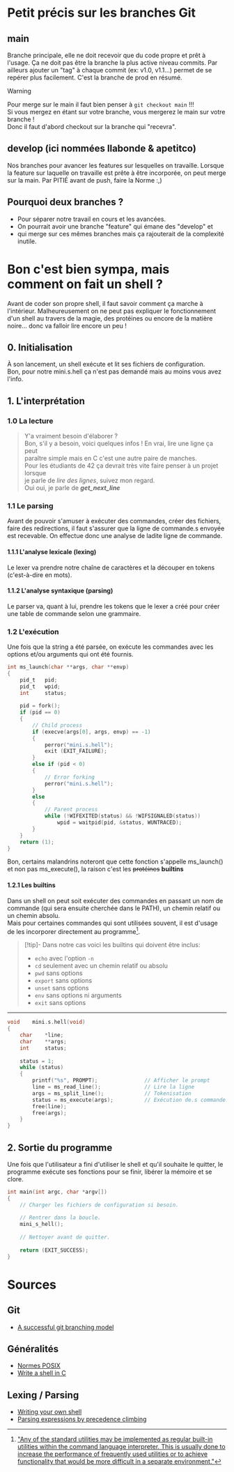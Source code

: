 # Petit précis sur les branches Git
## main
Branche principale, elle ne doit recevoir que du code propre et prêt à l'usage.
Ça ne doit pas être la branche la plus active niveau commits.
Par ailleurs ajouter un "tag" à chaque commit (ex: v1.0, v1.1...) permet de se
repérer plus facilement.
C'est la branche de prod en résumé.
> [!warning]  
> Pour merge sur le main il faut bien penser à `git checkout main` !!!  
> Si vous mergez en étant sur votre branche,
> vous mergerez le main sur votre branche !  
> Donc il faut d'abord checkout sur la branche qui "recevra".
## develop (ici nommées llabonde & apetitco)
Nos branches pour avancer les features sur lesquelles on travaille.
Lorsque la feature sur laquelle on travaille est prête à être incorporée,
on peut merge sur la main.
Par PITIÉ avant de push, faire la Norme :,)
## Pourquoi deux branches ?
- Pour séparer notre travail en cours et les avancées.
- On pourrait avoir une branche "feature" qui émane des "develop" et
- qui merge sur ces mêmes branches mais ça rajouterait de la complexité inutile.

# Bon c'est bien sympa, mais comment on fait un shell ?
Avant de coder son propre shell, il faut savoir comment ça marche à l'intérieur.
Malheureusement on ne peut pas expliquer le fonctionnement d'un shell au
travers de la magie, des protéines ou encore de la matière noire...
donc va falloir lire encore un peu !

## 0. Initialisation
À son lancement, un shell exécute et lit ses fichiers de configuration.  
Bon, pour notre mini.s.hell ça n'est pas demandé mais au moins vous avez l'info.

## 1. L'interprétation
### 1.0 La lecture
> Y'a vraiment besoin d'élaborer ?  
> Bon, s'il y a besoin, voici quelques infos ! En vrai, lire une ligne ça peut  
> paraître simple mais en C c'est une autre paire de manches.    
> Pour les étudiants de 42 ça devrait très vite faire penser à un projet lorsque  
> je parle de *lire des lignes*, suivez mon regard.  
>  Oui oui, je parle de ***get_next_line***
### 1.1 Le parsing
Avant de pouvoir s'amuser à exécuter des commandes, créer des fichiers,
faire des redirections, il faut s'assurer que la ligne de commande.s envoyée
est recevable. On effectue donc une analyse de ladite ligne de commande.

#### 1.1.1 L'analyse lexicale (lexing)
Le lexer va prendre notre chaîne de caractères et la découper en tokens
(c'est-à-dire en mots).

#### 1.1.2 L'analyse syntaxique (parsing)
Le parser va, quant à lui, prendre les tokens que le lexer a créé pour créer
une table de commande selon une grammaire.
### 1.2 L'exécution
Une fois que la string a été parsée, on exécute les commandes avec les options
et/ou arguments qui ont été fournis.
```c
int ms_launch(char **args, char **envp)
{
    pid_t   pid;
    pid_t   wpid;
    int     status;
    
    pid = fork();
    if (pid == 0)
    {
        // Child process
        if (execve(args[0], args, envp) == -1)
        {
            perror("mini.s.hell");
            exit (EXIT_FAILURE);
        }
        else if (pid < 0)
        {
            // Error forking
            perror("mini.s.hell");
        }
        else
        {
            // Parent process
            while (!WIFEXITED(status) && !WIFSIGNALED(status))
                wpid = waitpid(pid, &status, WUNTRACED);
        }
    }
    return (1);
}
```
Bon, certains malandrins noteront que cette fonction s'appelle ms_launch()
et non pas ms_execute(), la raison c'est les ~~protéines~~ **builtins**
#### 1.2.1 Les builtins
Dans un shell on peut soit exécuter des commandes en passant un nom de commande
(qui sera ensuite cherchée dans le PATH), un chemin relatif ou un chemin absolu.  
Mais pour certaines commandes qui sont utilisées souvent, il est d'usage de les
incorporer directement au programme[^1].

> [!tip]-
> Dans notre cas voici les builtins qui doivent être inclus:
> - `echo` avec l'option `-n`
> - `cd` seulement avec un chemin relatif ou absolu
> - `pwd` sans options
> - `export` sans options
> - `unset` sans options
> - `env` sans options ni arguments
> - `exit` sans options

---

```c
void    mini.s.hell(void)
{
    char    *line;
    char    **args;
    int     status;
    
    status = 1;
    while (status)
    {
        printf("%s", PROMPT);               // Afficher le prompt
        line = ms_read_line();              // Lire la ligne
        args = ms_split_line();             // Tokenisation
        status = ms_execute(args);          // Exécution de.s commande.s
        free(line);
        free(args);
    }
}
```

## 2. Sortie du programme
Une fois que l'utilisateur a fini d'utiliser le shell et qu'il souhaite le quitter,
le programme exécute ses fonctions pour se finir, libérer la mémoire et se clore.

```c
int main(int argc, char *argv[])
{
    // Charger les fichiers de configuration si besoin.
    
    // Rentrer dans la boucle.
    mini_s_hell();
    
    // Nettoyer avant de quitter.
    
    return (EXIT_SUCCESS);
}
```

# Sources

## Git
- [A successful git branching model](https://nvie.com/posts/a-successful-git-branching-model/)

## Généralités
- [Normes POSIX](https://pubs.opengroup.org/onlinepubs/9699919799/utilities/contents.html)
- [Write a shell in C](https://brennan.io/2015/01/16/write-a-shell-in-c/)

## Lexing / Parsing
- [Writing your own shell](https://www.cs.purdue.edu/homes/grr/SystemsProgrammingBook/Book/Chapter5-WritingYourOwnShell.pdf)
- [Parsing expressions by precedence climbing](https://eli.thegreenplace.net/2012/08/02/parsing-expressions-by-precedence-climbing)

[^1]: ["Any of the standard utilities may be implemented as regular built-in
utilities within the command language interpreter. This is usually done
to increase the performance of frequently used utilities or to achieve
functionality that would be more difficult in a separate environment."](https://pubs.opengroup.org/onlinepubs/9799919799/nframe.html)
